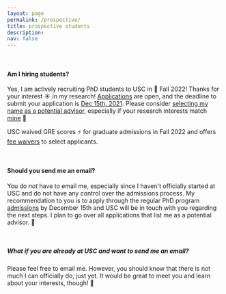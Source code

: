 ```yaml
---
layout: page
permalink: /prospective/
title: prospective students
description:
nav: false
---
```


&nbsp;
&nbsp;

#### Am I hiring students?
Yes, I am actively recruiting PhD students to USC in 🍁 Fall 2022! Thanks for your interest ☀️ in my research!
[Applications](https://www.cs.usc.edu/ph-d-application-information/) are open, and the deadline to submit your application is [Dec 15th, 2021](https://days.to/until/15-december).
Please consider <u>selecting my name as a potential advisor</u>, especially if your research interests match [mine](publications/) 🌵


USC waived GRE scores ⚡ for graduate admissions in Fall 2022 and offers [fee waivers](https://gradadm.usc.edu/lightboxes/us-students-fee-waivers/) to select applicants.

&nbsp;

#### Should you send me an email?

You do <em>not</em> have to email me, especially since I haven't officially started at USC and do not have any control over the admissions process. My recommendation to you is to apply through the regular PhD program [admissions](https://www.cs.usc.edu/ph-d-application-information/) by December 15th and USC will be in touch with you regarding the next steps. I plan to go over all applications that list me as a potential advisor. 🌾

&nbsp;

##### What if you are already at USC and want to send me an email?

Please feel free to email me. However, you should know that there is not much I can officially do, just yet. It would be great to meet you and learn about your interests, though! 👋

